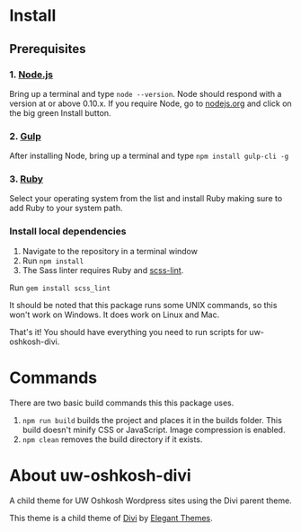 # Install

## Prerequisites

### 1. [Node.js](https://nodejs.org)

Bring up a terminal and type `node --version`.
Node should respond with a version at or above 0.10.x.
If you require Node, go to [nodejs.org](https://nodejs.org) and click on the big green Install button.

### 2. [Gulp](http://gulpjs.com)

After installing Node, bring up a terminal and type `npm install gulp-cli -g`

### 3. [Ruby](https://www.ruby-lang.org/en/documentation/installation/)

Select your operating system from the list and install Ruby making sure to add Ruby to your system path.

### Install local dependencies
1. Navigate to the repository in a terminal window
2. Run ```npm install```
3. The Sass linter requires Ruby and <a href='https://github.com/causes/scss-lint' target='_blank'>scss-lint</a>.

Run ```gem install scss_lint```

It should be noted that this package runs some UNIX commands, so this won't work on Windows. It does work on Linux and Mac.

That's it! You should have everything you need to run scripts for uw-oshkosh-divi.

# Commands

There are two basic build commands this this package uses.

1. ```npm run build``` builds the project and places it in the builds folder. This build doesn't minify CSS or JavaScript. Image compression is enabled.
3. ```npm clean``` removes the build directory if it exists.

# About uw-oshkosh-divi
A child theme for UW Oshkosh Wordpress sites using the Divi parent theme.

This theme is a child theme of <a href='http://www.elegantthemes.com/gallery/divi/' target='_blank'>Divi</a> by <a href='http://www.elegantthemes.com/' target='_blank'>Elegant Themes</a>.
